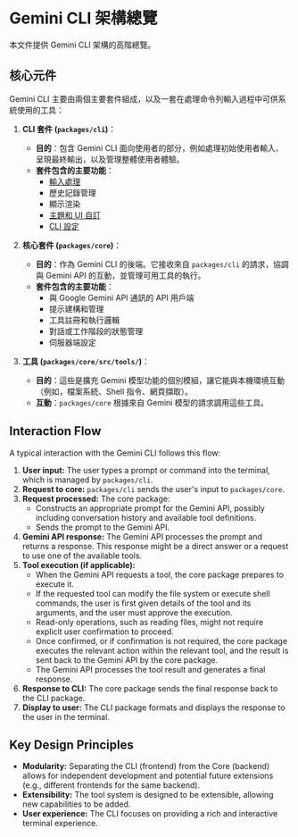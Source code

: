 # Gemini CLI 架構總覽

本文件提供 Gemini CLI 架構的高階總覽。

## 核心元件

Gemini CLI 主要由兩個主要套件組成，以及一套在處理命令列輸入過程中可供系統使用的工具：

1.  **CLI 套件 (`packages/cli`)**：
    - **目的**：包含 Gemini CLI 面向使用者的部分，例如處理初始使用者輸入、呈現最終輸出，以及管理整體使用者體驗。
    - **套件包含的主要功能**：
      - [輸入處理](./cli/commands.md)
      - 歷史記錄管理
      - 顯示渲染
      - [主題和 UI 自訂](./cli/themes.md)
      - [CLI 設定](./cli/configuration.md)

2.  **核心套件 (`packages/core`)**：
    - **目的**：作為 Gemini CLI 的後端。它接收來自 `packages/cli` 的請求，協調與 Gemini API 的互動，並管理可用工具的執行。
    - **套件包含的主要功能**：
      - 與 Google Gemini API 通訊的 API 用戶端
      - 提示建構和管理
      - 工具註冊和執行邏輯
      - 對話或工作階段的狀態管理
      - 伺服器端設定

3.  **工具 (`packages/core/src/tools/`)**：
    - **目的**：這些是擴充 Gemini 模型功能的個別模組，讓它能與本機環境互動（例如，檔案系統、Shell 指令、網頁擷取）。
    - **互動**：`packages/core` 根據來自 Gemini 模型的請求調用這些工具。

## Interaction Flow

A typical interaction with the Gemini CLI follows this flow:

1.  **User input:** The user types a prompt or command into the terminal, which is managed by `packages/cli`.
2.  **Request to core:** `packages/cli` sends the user's input to `packages/core`.
3.  **Request processed:** The core package:
    - Constructs an appropriate prompt for the Gemini API, possibly including conversation history and available tool definitions.
    - Sends the prompt to the Gemini API.
4.  **Gemini API response:** The Gemini API processes the prompt and returns a response. This response might be a direct answer or a request to use one of the available tools.
5.  **Tool execution (if applicable):**
    - When the Gemini API requests a tool, the core package prepares to execute it.
    - If the requested tool can modify the file system or execute shell commands, the user is first given details of the tool and its arguments, and the user must approve the execution.
    - Read-only operations, such as reading files, might not require explicit user confirmation to proceed.
    - Once confirmed, or if confirmation is not required, the core package executes the relevant action within the relevant tool, and the result is sent back to the Gemini API by the core package.
    - The Gemini API processes the tool result and generates a final response.
6.  **Response to CLI:** The core package sends the final response back to the CLI package.
7.  **Display to user:** The CLI package formats and displays the response to the user in the terminal.

## Key Design Principles

- **Modularity:** Separating the CLI (frontend) from the Core (backend) allows for independent development and potential future extensions (e.g., different frontends for the same backend).
- **Extensibility:** The tool system is designed to be extensible, allowing new capabilities to be added.
- **User experience:** The CLI focuses on providing a rich and interactive terminal experience.
